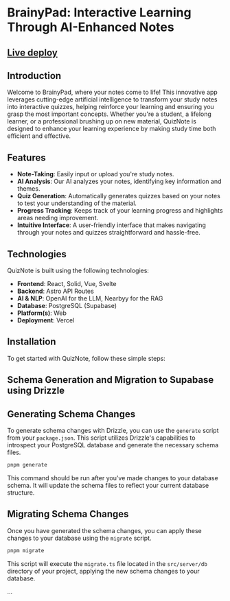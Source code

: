# BrainyPad: Interactive Learning Through AI-Enhanced Notes

## [Live deploy](https://brainypad-deploy.vercel.app/)

## Introduction

Welcome to BrainyPad, where your notes come to life! This innovative app leverages cutting-edge artificial intelligence to transform your study notes into interactive quizzes, helping reinforce your learning and ensuring you grasp the most important concepts. Whether you're a student, a lifelong learner, or a professional brushing up on new material, QuizNote is designed to enhance your learning experience by making study time both efficient and effective.

## Features

- **Note-Taking**: Easily input or upload you're study notes.
- **AI Analysis**: Our AI analyzes your notes, identifying key information and themes.
- **Quiz Generation**: Automatically generates quizzes based on your notes to test your understanding of the material.
- **Progress Tracking**: Keeps track of your learning progress and highlights areas needing improvement.
- **Intuitive Interface**: A user-friendly interface that makes navigating through your notes and quizzes straightforward and hassle-free.

## Technologies

QuizNote is built using the following technologies:

- **Frontend**: React, Solid, Vue, Svelte
- **Backend**: Astro API Routes
- **AI & NLP**: OpenAI for the LLM, Nearbyy for the RAG
- **Database**: PostgreSQL (Supabase)
- **Platform(s)**: Web
- **Deployment**: Vercel

## Installation

To get started with QuizNote, follow these simple steps:

## Schema Generation and Migration to Supabase using Drizzle

## Generating Schema Changes

To generate schema changes with Drizzle, you can use the `generate` script from your `package.json`. This script utilizes Drizzle's capabilities to introspect your PostgreSQL database and generate the necessary schema files.

```bash
pnpm generate
```

This command should be run after you've made changes to your database schema. It will update the schema files to reflect your current database structure.

## Migrating Schema Changes

Once you have generated the schema changes, you can apply these changes to your database using the `migrate` script.

```bash
pnpm migrate
```

This script will execute the `migrate.ts` file located in the `src/server/db` directory of your project, applying the new schema changes to your database.

...
